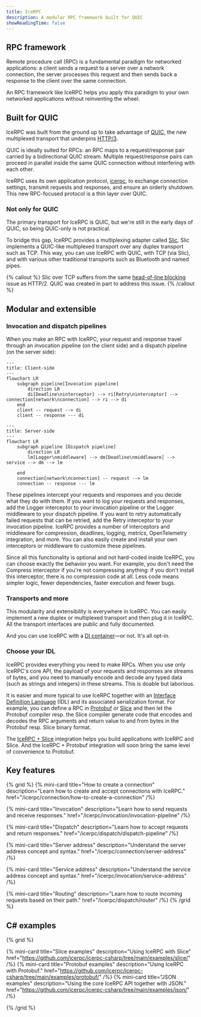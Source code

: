 ```yaml
---
title: IceRPC
description: A modular RPC framework built for QUIC
showReadingTime: false
---
```


## RPC framework

Remote procedure call (RPC) is a fundamental paradigm for networked applications: a client sends a request to a server
over a network connection, the server processes this request and then sends back a response to the client over the same
connection.

An RPC framework like IceRPC helps you apply this paradigm to your own networked applications without reinventing the
wheel.

## Built for QUIC

IceRPC was built from the ground up to take advantage of [QUIC], the new multiplexed transport that underpins [HTTP/3].

QUIC is ideally suited for RPCs: an RPC maps to a request/response pair carried by a bidirectional QUIC stream.
Multiple request/response pairs can proceed in parallel inside the same QUIC connection without interfering with each
other.

IceRPC uses its own application protocol, [icerpc], to exchange connection settings, transmit requests and responses,
and ensure an orderly shutdown. This new RPC-focused protocol is a thin layer over QUIC.

### Not only for QUIC

The primary transport for IceRPC is QUIC, but we're still in the early days of QUIC, so being QUIC-only is not
practical.

To bridge this gap, IceRPC provides a multiplexing adapter called [Slic]. Slic implements a QUIC-like multiplexed
transport over any duplex transport such as TCP. This way, you can use IceRPC with QUIC, with TCP (via Slic), and with
various other traditional transports such as Bluetooth and named pipes.

{% callout %}
Slic over TCP suffers from the same [head-of-line blocking][hol] issue as HTTP/2. QUIC was created in part to address
this issue.
{% /callout %}

## Modular and extensible

### Invocation and dispatch pipelines

When you make an RPC with IceRPC, your request and response travel through an invocation pipeline (on the client side)
and a dispatch pipeline (on the server side):

```mermaid
---
title: Client-side
---
flowchart LR
    subgraph pipeline[Invocation pipeline]
        direction LR
        di[Deadline\ninterceptor] --> ri[Retry\ninterceptor] --> connection[network\nconnection] --> ri --> di
    end
    client -- request --> di
    client -- response --- di
```

```mermaid
---
title: Server-side
---
flowchart LR
    subgraph pipeline [Dispatch pipeline]
        direction LR
        lm[Logger\nmiddleware] --> dm[Deadline\nmiddleware] --> service --> dm --> lm

    end
    connection[network\nconnection] -- request --> lm
    connection -- response --- lm
```

These pipelines intercept your requests and responses and you decide what they do with them. If you want to log your
requests and responses, add the Logger interceptor to your invocation pipeline or the Logger middleware to your dispatch
pipeline. If you want to retry automatically failed requests that can be retried, add the Retry interceptor to your
invocation pipeline. IceRPC provides a number of interceptors and middleware for compression, deadlines, logging,
metrics, OpenTelemetry integration, and more. You can also easily create and install your own interceptors or middleware
to customize these pipelines.

Since all this functionality is optional and not hard-coded inside IceRPC, you can choose exactly the behavior you want.
For example, you don't need the Compress interceptor if you're not compressing anything: if you don't install this
interceptor, there is no compression code at all. Less code means simpler logic, fewer dependencies, faster execution
and fewer bugs.

### Transports and more

This modularity and extensibility is everywhere in IceRPC. You can easily implement a new duplex or multiplexed
transport and then plug it in IceRPC. All the transport interfaces are public and fully documented.

And you can use IceRPC with a [DI container]—or not. It's all opt-in.

### Choose your IDL

IceRPC provides everything you need to make RPCs. When you use only IceRPC's core API, the payload of your requests
and responses are streams of bytes, and you need to manually encode and decode any typed data (such as strings and
integers) in these streams. This is doable but laborious.

It is easier and more typical to use IceRPC together with an [Interface Definition Language][IDL] (IDL) and its
associated serialization format. For example, you can define a RPC in [Protobuf] or [Slice] and then let the Protobuf
compiler resp. the Slice compiler generate code that encodes and decodes the RPC arguments and return value to and from
bytes in the Protobuf resp. Slice binary format.

The [IceRPC + Slice][Slice] integration helps you build applications with IceRPC and Slice. And the IceRPC + Protobuf
integration will soon bring the same level of convenience to Protobuf.

## Key features

{% grid %}
{% mini-card
   title="How to create a connection"
   description="Learn how to create and accept connections with IceRPC."
   href="/icerpc/connection/how-to-create-a-connection" /%}

{% mini-card
   title="Invocation"
   description="Learn how to send requests and receive responses."
   href="/icerpc/invocation/invocation-pipeline" /%}

{% mini-card
   title="Dispatch"
   description="Learn how to accept requests and return responses."
   href="/icerpc/dispatch/dispatch-pipeline" /%}

{% mini-card
   title="Server address"
   description="Understand the server address concept and syntax."
   href="/icerpc/connection/server-address" /%}

{% mini-card
   title="Service address"
   description="Understand the service address concept and syntax."
   href="/icerpc/invocation/service-address" /%}

{% mini-card
   title="Routing"
   description="Learn how to route incoming requests based on their path."
   href="/icerpc/dispatch/router" /%}
{% /grid %}

## C# examples

{% grid %}

{% mini-card
   title="Slice examples"
   description="Using IceRPC with Slice"
   href="https://github.com/icerpc/icerpc-csharp/tree/main/examples/slice/" /%}
{% mini-card
   title="Protobuf examples"
   description="Using IceRPC with Protobuf."
   href="https://github.com/icerpc/icerpc-csharp/tree/main/examples/protobuf/" /%}
{% mini-card
   title="JSON examples"
   description="Using the core IceRPC API together with JSON."
   href="https://github.com/icerpc/icerpc-csharp/tree/main/examples/json/" /%}

{% /grid %}

[DI container]: /icerpc/dependency-injection/di-and-icerpc-for-csharp
[hol]: https://en.wikipedia.org/wiki/Head-of-line_blocking
[HTTP/3]: https://en.wikipedia.org/wiki/HTTP/3
[icerpc]: /icerpc/icerpc-protocol/mapping-rpcs-to-streams
[IDL]: https://en.wikipedia.org/wiki/Interface_description_language
[Protobuf]: https://protobuf.dev/
[QUIC]: https://en.wikipedia.org/wiki/QUIC
[Slic]: /icerpc/slic-transport/overview
[Slice]: /slice
